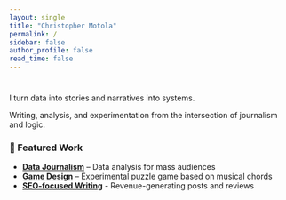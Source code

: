 ```yaml
---
layout: single
title: "Christopher Motola"
permalink: /
sidebar: false
author_profile: false
read_time: false
---
```

<div class="hero-intro">
<h1></h1>I turn data into stories and narratives into systems.</h1>
<p>Writing, analysis, and experimentation from the intersection of journalism and logic.</p>
</div>

### 📂 Featured Work  
- **[Data Journalism](portfolio/economic-trends/)** – Data analysis for mass audiences  
- **[Game Design](portfolio/game-design/)** – Experimental puzzle game based on musical chords
- **[SEO-focused Writing](portfolio/small-business-writing/)** - Revenue-generating posts and reviews 

